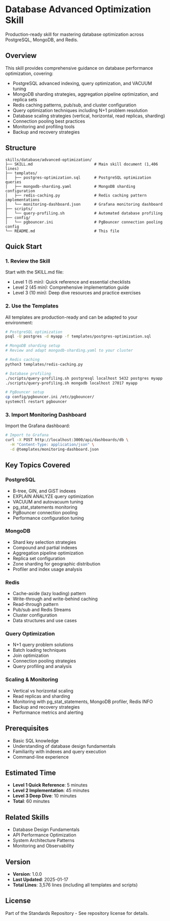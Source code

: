 # Database Advanced Optimization Skill

Production-ready skill for mastering database optimization across PostgreSQL, MongoDB, and Redis.

## Overview

This skill provides comprehensive guidance on database performance optimization, covering:

- PostgreSQL advanced indexing, query optimization, and VACUUM tuning
- MongoDB sharding strategies, aggregation pipeline optimization, and replica sets
- Redis caching patterns, pub/sub, and cluster configuration
- Query optimization techniques including N+1 problem resolution
- Database scaling strategies (vertical, horizontal, read replicas, sharding)
- Connection pooling best practices
- Monitoring and profiling tools
- Backup and recovery strategies

## Structure

```
skills/database/advanced-optimization/
├── SKILL.md                           # Main skill document (1,406 lines)
├── templates/
│   ├── postgres-optimization.sql      # PostgreSQL optimization queries
│   ├── mongodb-sharding.yaml          # MongoDB sharding configuration
│   ├── redis-caching.py               # Redis caching pattern implementations
│   └── monitoring-dashboard.json      # Grafana monitoring dashboard
├── scripts/
│   └── query-profiling.sh             # Automated database profiling
├── config/
│   └── pgbouncer.ini                  # PgBouncer connection pooling config
└── README.md                          # This file
```

## Quick Start

### 1. Review the Skill

Start with the SKILL.md file:

- Level 1 (5 min): Quick reference and essential checklists
- Level 2 (45 min): Comprehensive implementation guide
- Level 3 (10 min): Deep dive resources and practice exercises

### 2. Use the Templates

All templates are production-ready and can be adapted to your environment:

```bash
# PostgreSQL optimization
psql -U postgres -d myapp -f templates/postgres-optimization.sql

# MongoDB sharding setup
# Review and adapt mongodb-sharding.yaml to your cluster

# Redis caching
python3 templates/redis-caching.py

# Database profiling
./scripts/query-profiling.sh postgresql localhost 5432 postgres myapp
./scripts/query-profiling.sh mongodb localhost 27017 myapp

# PgBouncer setup
cp config/pgbouncer.ini /etc/pgbouncer/
systemctl restart pgbouncer
```

### 3. Import Monitoring Dashboard

Import the Grafana dashboard:

```bash
# Import to Grafana
curl -X POST http://localhost:3000/api/dashboards/db \
  -H "Content-Type: application/json" \
  -d @templates/monitoring-dashboard.json
```

## Key Topics Covered

### PostgreSQL

- B-tree, GIN, and GiST indexes
- EXPLAIN ANALYZE query optimization
- VACUUM and autovacuum tuning
- pg_stat_statements monitoring
- PgBouncer connection pooling
- Performance configuration tuning

### MongoDB

- Shard key selection strategies
- Compound and partial indexes
- Aggregation pipeline optimization
- Replica set configuration
- Zone sharding for geographic distribution
- Profiler and index usage analysis

### Redis

- Cache-aside (lazy loading) pattern
- Write-through and write-behind caching
- Read-through pattern
- Pub/sub and Redis Streams
- Cluster configuration
- Data structures and use cases

### Query Optimization

- N+1 query problem solutions
- Batch loading techniques
- Join optimization
- Connection pooling strategies
- Query profiling and analysis

### Scaling & Monitoring

- Vertical vs horizontal scaling
- Read replicas and sharding
- Monitoring with pg_stat_statements, MongoDB profiler, Redis INFO
- Backup and recovery strategies
- Performance metrics and alerting

## Prerequisites

- Basic SQL knowledge
- Understanding of database design fundamentals
- Familiarity with indexes and query execution
- Command-line experience

## Estimated Time

- **Level 1 Quick Reference**: 5 minutes
- **Level 2 Implementation**: 45 minutes
- **Level 3 Deep Dive**: 10 minutes
- **Total**: 60 minutes

## Related Skills

- Database Design Fundamentals
- API Performance Optimization
- System Architecture Patterns
- Monitoring and Observability

## Version

- **Version**: 1.0.0
- **Last Updated**: 2025-01-17
- **Total Lines**: 3,576 lines (including all templates and scripts)

## License

Part of the Standards Repository - See repository license for details.
